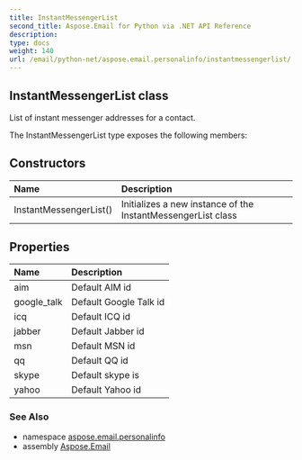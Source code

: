 ```yaml
---
title: InstantMessengerList
second_title: Aspose.Email for Python via .NET API Reference
description: 
type: docs
weight: 140
url: /email/python-net/aspose.email.personalinfo/instantmessengerlist/
---
```


## InstantMessengerList class

List of instant messenger addresses for a contact.

The InstantMessengerList type exposes the following members:
## Constructors
| Name | Description |
| :- | :- |
|InstantMessengerList()|Initializes a new instance of the InstantMessengerList class|
## Properties
| Name | Description |
| :- | :- |
|aim|Default AIM id|
|google_talk|Default Google Talk id|
|icq|Default ICQ id|
|jabber|Default Jabber id|
|msn|Default MSN id|
|qq|Default QQ id|
|skype|Default skype is|
|yahoo|Default Yahoo id|

### See Also

* namespace [aspose.email.personalinfo](/email/python-net/aspose.email.personalinfo/)
* assembly [Aspose.Email](/slides/python-net/)

